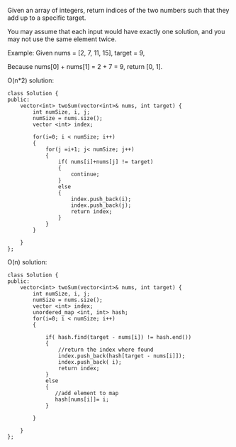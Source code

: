 Given an array of integers, return indices of the two numbers such that they add up to a specific target.

You may assume that each input would have exactly one solution, and you may not use the same element twice.

Example:
Given nums = [2, 7, 11, 15], target = 9,

Because nums[0] + nums[1] = 2 + 7 = 9,
return [0, 1].

O(n*2) solution:
```
class Solution {
public:
    vector<int> twoSum(vector<int>& nums, int target) {
        int numSize, i, j;
        numSize = nums.size();
        vector <int> index;
        
        for(i=0; i < numSize; i++)
        {
            for(j =i+1; j< numSize; j++)
            {
                if( nums[i]+nums[j] != target)
                {
                    continue;
                }
                else
                {
                    index.push_back(i);
                    index.push_back(j);
                    return index; 
                }
            }
        }
        
    }
};
```
O(n) solution:

```
class Solution {
public:
    vector<int> twoSum(vector<int>& nums, int target) {
        int numSize, i, j;
        numSize = nums.size();
        vector <int> index;
        unordered_map <int, int> hash;
        for(i=0; i < numSize; i++)
        {                               
            
            if( hash.find(target - nums[i]) != hash.end())
            {
                //return the index where found
                index.push_back(hash[target - nums[i]]);
                index.push_back( i);
                return index;
            }
            else
            {
               //add element to map
               hash[nums[i]]= i; 
            }
            
        }

    }
};
```
